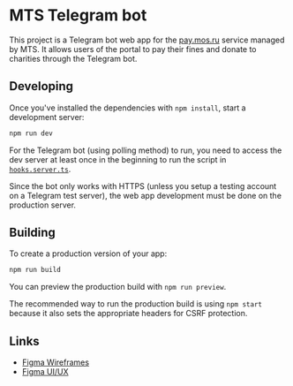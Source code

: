 # MTS Telegram bot

This project is a Telegram bot web app for the [pay.mos.ru](https://pay.mos.ru/) service managed by MTS.
It allows users of the portal to pay their fines and donate to charities through the Telegram bot.

## Developing

Once you've installed the dependencies with `npm install`, start a development server:

```bash
npm run dev
```

For the Telegram bot (using polling method) to run, you need to access the dev server at least once in the beginning to run the script in [`hooks.server.ts`](./src/hooks.server.ts).

Since the bot only works with HTTPS (unless you setup a testing account on a Telegram test server), the web app development must be done on the production server.

## Building

To create a production version of your app:

```bash
npm run build
```

You can preview the production build with `npm run preview`.

The recommended way to run the production build is using `npm start` because it also sets the appropriate headers for CSRF protection.

## Links

- [Figma Wireframes](https://www.figma.com/file/f0ipxQO7EQmMrSeXW0M6rV/MTS-Payment-Chatbot?t=RXGbWw3SsGixbyep-1)
- [Figma UI/UX](https://www.figma.com/file/mIyMUy1M3fvHMk0wtLGZje/MTS-Payment-Chatbot---HiFi-Design?t=RXGbWw3SsGixbyep-1)

